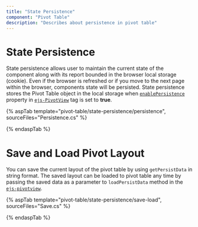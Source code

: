 ```yaml
---
title: "State Persistence"
component: "Pivot Table"
description: "Describes about persistence in pivot table"
---
```


# State Persistence

State persistence allows user to maintain the current state of the component along with its report bounded in the browser local storage (cookie). Even if the browser is refreshed or if you move to the next page within the browser, components state will be persisted. State persistence stores the Pivot Table object in the local storage when [`enablePersistence`](https://help.syncfusion.com/cr/aspnetcore-js2/Syncfusion.EJ2.PivotView.PivotView.html#Syncfusion_EJ2_PivotView_PivotView_EnablePersistence) property in [`ejs-PivotView`](https://help.syncfusion.com/cr/aspnetcore-js2/Syncfusion.EJ2.PivotView.PivotView.html) tag is set to **true**.

{% aspTab template="pivot-table/state-persistence/persistence", sourceFiles="Persistence.cs" %}

{% endaspTab %}

# Save and Load Pivot Layout

You can save the current layout of the pivot table by using `getPersistData` in string format. The saved layout can be loaded to pivot table any time by passing the saved data as a parameter to `loadPersistData` method in the [`ejs-pivotview`](https://help.syncfusion.com/cr/aspnetcore-js2/Syncfusion.EJ2.PivotView.PivotView.html).

{% aspTab template="pivot-table/state-persistence/save-load", sourceFiles="Save.cs" %}

{% endaspTab %}